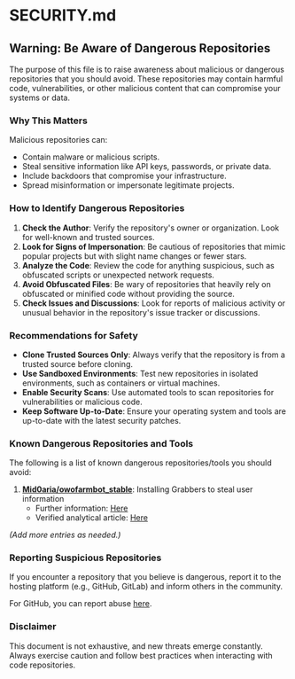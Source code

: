 # SECURITY.md

## Warning: Be Aware of Dangerous Repositories

The purpose of this file is to raise awareness about malicious or dangerous repositories that you should avoid. These repositories may contain harmful code, vulnerabilities, or other malicious content that can compromise your systems or data.

### Why This Matters
Malicious repositories can:
- Contain malware or malicious scripts.
- Steal sensitive information like API keys, passwords, or private data.
- Include backdoors that compromise your infrastructure.
- Spread misinformation or impersonate legitimate projects.

### How to Identify Dangerous Repositories
1. **Check the Author**: Verify the repository's owner or organization. Look for well-known and trusted sources.
2. **Look for Signs of Impersonation**: Be cautious of repositories that mimic popular projects but with slight name changes or fewer stars.
3. **Analyze the Code**: Review the code for anything suspicious, such as obfuscated scripts or unexpected network requests.
4. **Avoid Obfuscated Files**: Be wary of repositories that heavily rely on obfuscated or minified code without providing the source.
5. **Check Issues and Discussions**: Look for reports of malicious activity or unusual behavior in the repository's issue tracker or discussions.

### Recommendations for Safety
- **Clone Trusted Sources Only**: Always verify that the repository is from a trusted source before cloning.
- **Use Sandboxed Environments**: Test new repositories in isolated environments, such as containers or virtual machines.
- **Enable Security Scans**: Use automated tools to scan repositories for vulnerabilities or malicious code.
- **Keep Software Up-to-Date**: Ensure your operating system and tools are up-to-date with the latest security patches.

### Known Dangerous Repositories and Tools
The following is a list of known dangerous repositories/tools you should avoid:

1. [**Mid0aria/owofarmbot_stable**](https://github.com/Kyou-Izumi/advanced-discord-owo-tool-farm/tree/main/doc/security/Mid0aria.md): Installing Grabbers to steal user information
    - Further information: [Here](https://github.com/Kyou-Izumi/advanced-discord-owo-tool-farm/tree/main/doc/security/Mid0aria.md)
    - Verified analytical article: [Here](https://www.reddit.com/r/Discord_selfbots/comments/1hlcmid/owo_farm_bot_is_harmful_and_if_you_use_it_theres/)

*(Add more entries as needed.)*

### Reporting Suspicious Repositories
If you encounter a repository that you believe is dangerous, report it to the hosting platform (e.g., GitHub, GitLab) and inform others in the community.

For GitHub, you can report abuse [here](https://github.com/contact/report-abuse).

### Disclaimer
This document is not exhaustive, and new threats emerge constantly. Always exercise caution and follow best practices when interacting with code repositories.

